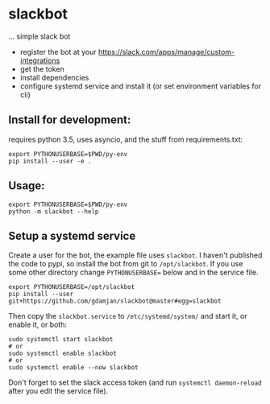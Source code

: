# slackbot

… simple slack bot

* register the bot at your https://slack.com/apps/manage/custom-integrations
* get the token
* install dependencies
* configure systemd service and install it (or set environment variables for cli)


## Install for development:

requires python 3.5, uses asyncio, and the stuff from requirements.txt:

```
export PYTHONUSERBASE=$PWD/py-env
pip install --user -e .
```

## Usage:

```
export PYTHONUSERBASE=$PWD/py-env
python -m slackbot --help
```


## Setup a systemd service

Create a user for the bot, the example file uses `slackbot`.
I haven't published the code to pypi, so install the bot from git to `/opt/slackbot`.
If you use some other directory change `PYTHONUSERBASE=` below and in the service file.


```
export PYTHONUSERBASE=/opt/slackbot
pip install --user git+https://github.com/gdamjan/slackbot@master#egg=slackbot
```

Then copy the `slackbot.service` to `/etc/systemd/system/` and start it, or enable it, or both:

```
sudo systemctl start slackbot
# or
sudo systemctl enable slackbot
# or
sudo systemctl enable --now slackbot
```

Don't forget to set the slack access token (and run `systemctl daemon-reload` after you edit the service file).
